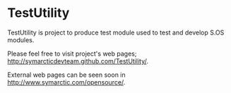 TestUtility
===========

TestUtility is project to produce test module used to test and develop S.OS modules.

Please feel free to visit project's web pages; http://symarcticdevteam.github.com/TestUtility/.  

External web pages can be seen soon in http://www.symarctic.com/opensource/.

